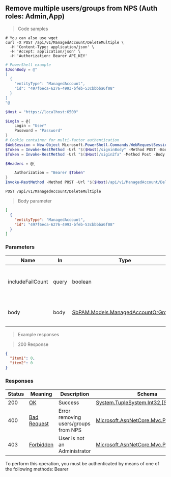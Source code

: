 
## Remove multiple users/groups from NPS (Auth roles: Admin,App)

<a id="opIdDeleteMultipleAsync"></a>

> Code samples

```shell
# You can also use wget
curl -X POST /api/v1/ManagedAccount/DeleteMultiple \
  -H 'Content-Type: application/json' \
  -H 'Accept: application/json' \
  -H 'Authorization: Bearer API_KEY'

```

```powershell
# PowerShell example
$JsonBody = @"
[
  {
    "entityType": "ManagedAccount",
    "id": "497f6eca-6276-4993-bfeb-53cbbbba6f08"
  }
]
"@

$Host = "https://localhost:6500"

$Login = @{
    Login = "User"
    Password = "Password"
}
# Cookie container for multi-factor authentication
$WebSession = New-Object Microsoft.PowerShell.Commands.WebRequestSession
$Token = Invoke-RestMethod -Url "$($Host)/signinBody" -Method POST -Body (ConvertTo-Json $Login) -WebRequestSession $WebSession
$Token = Invoke-RestMethod -Url "$($Host)/sigin2fa" -Method Post -Body $MfaCode -Headers @{Authorization: "Bearer $Token"} -WebRequestSession $WebSession

$Headers = @{

    Authorization = "Bearer $Token"
}
Invoke-RestMethod -Method POST -Url "$($Host)/api/v1/ManagedAccount/DeleteMultiple" -ContentType "application/json" -Body $JsonBody -Headers $Headers
```

`POST /api/v1/ManagedAccount/DeleteMultiple`

> Body parameter

```json
[
  {
    "entityType": "ManagedAccount",
    "id": "497f6eca-6276-4993-bfeb-53cbbbba6f08"
  }
]
```

<h3 id="remove-multiple-users/groups-from-nps-(auth-roles:-admin,app)-parameters">Parameters</h3>

|Name|In|Type|Required|Description|
|---|---|---|---|---|
|includeFailCount|query|boolean|false|Include or exclude the number of failed users/groups|
|body|body|[SbPAM.Models.ManagedAccountOrGroupId](../Models/sbpam.models.managedaccountorgroupid.md)|false|List of users/groups to add to NPS|

> Example responses

> 200 Response

```json
{
  "item1": 0,
  "item2": 0
}
```

<h3 id="remove-multiple-users/groups-from-nps-(auth-roles:-admin,app)-responses">Responses</h3>

|Status|Meaning|Description|Schema|
|---|---|---|---|
|200|[OK](https://tools.ietf.org/html/rfc7231#section-6.3.1)|Success|[System.TupleSystem.Int32,[System.Int32]](../Models/system.tuplesystem.int32,_system.int32.md)|
|400|[Bad Request](https://tools.ietf.org/html/rfc7231#section-6.5.1)|Error removing users/groups from NPS|[Microsoft.AspNetCore.Mvc.ProblemDetails](../Models/microsoft.aspnetcore.mvc.problemdetails.md)|
|403|[Forbidden](https://tools.ietf.org/html/rfc7231#section-6.5.3)|User is not an Administrator|[Microsoft.AspNetCore.Mvc.ProblemDetails](../Models/microsoft.aspnetcore.mvc.problemdetails.md)|

<aside class="warning">
To perform this operation, you must be authenticated by means of one of the following methods:
Bearer
</aside>


